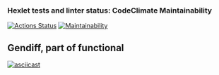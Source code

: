 ### Hexlet tests and linter status:                    CodeClimate Maintainability 
[![Actions Status](https://github.com/solarxweb/frontend-project-46/actions/workflows/hexlet-check.yml/badge.svg)](https://github.com/solarxweb/frontend-project-46/actions) [![Maintainability](https://api.codeclimate.com/v1/badges/b63c365b8fb4d0b4cd4c/maintainability)](https://codeclimate.com/github/solarxweb/frontend-project-46/maintainability)

## Gendiff, part of functional
[![asciicast](https://asciinema.org/a/BvjKINj78aXymMbgWpzGiEEew.svg)](https://asciinema.org/a/BvjKINj78aXymMbgWpzGiEEew)

